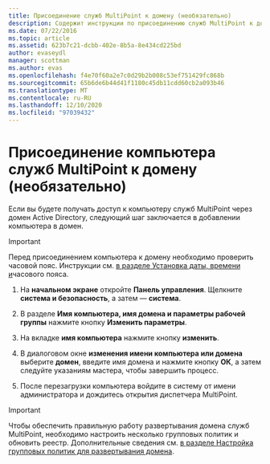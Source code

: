 ```yaml
---
title: Присоединение служб MultiPoint к домену (необязательно)
description: Содержит инструкции по присоединению служб MultiPoint к домену.
ms.date: 07/22/2016
ms.topic: article
ms.assetid: 623b7c21-dcbb-402e-8b5a-8e434cd225bd
author: evaseydl
manager: scottman
ms.author: evas
ms.openlocfilehash: f4e70f60a2e7c0d29b2b008c53ef751429fc868b
ms.sourcegitcommit: 65b6de6b44d41f1180c45db11cdd60cb2a093b46
ms.translationtype: MT
ms.contentlocale: ru-RU
ms.lasthandoff: 12/10/2020
ms.locfileid: "97039432"
---
```

# <a name="join-the-multipoint-services-computer-to-a-domain-optional"></a>Присоединение компьютера служб MultiPoint к домену (необязательно)
Если вы будете получать доступ к компьютеру служб MultiPoint через домен Active Directory, следующий шаг заключается в добавлении компьютера в домен.

> [!IMPORTANT]
> Перед присоединением компьютера к домену необходимо проверить часовой пояс. Инструкции см. [в разделе Установка даты, времени и](./set-the-date-time.md)часового пояса.

1.  На **начальном экране** откройте **Панель управления**. Щелкните **система и безопасность**, а затем — **система**.

2.  В разделе **Имя компьютера, имя домена и параметры рабочей группы** нажмите кнопку **Изменить параметры**.

3.  На вкладке **имя компьютера** нажмите кнопку **изменить**.

4.  В диалоговом окне **изменения имени компьютера или домена** выберите **домен**, введите имя домена и нажмите кнопку **ОК**, а затем следуйте указаниям мастера, чтобы завершить процесс.

5.  После перезагрузки компьютера войдите в систему от имени администратора и дождитесь открытия диспетчера MultiPoint.

> [!IMPORTANT]
> Чтобы обеспечить правильную работу развертывания домена служб MultiPoint, необходимо настроить несколько групповых политик и обновить реестр. Дополнительные сведения см. [в разделе Настройка групповых политик для развертывания домена](/previous-versions/windows/it-pro/windows-server-2012-R2-and-2012/dn265982(v=ws.11)).
